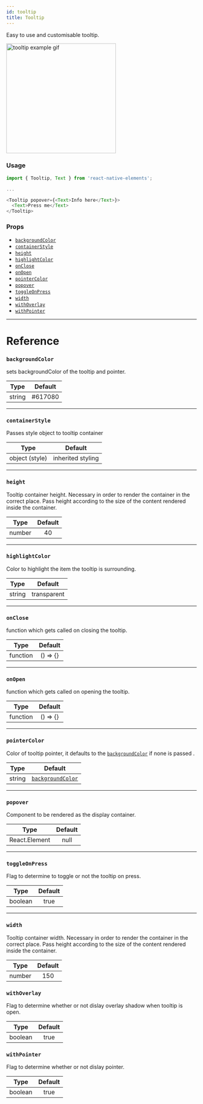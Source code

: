 ```yaml
---
id: tooltip
title: Tooltip
---
```


Easy to use and customisable tooltip.

<img alt="tooltip example gif" width='290' src='/react-native-elements/img/tooltipExample.gif'>

### Usage

```js
import { Tooltip, Text } from 'react-native-elements';

...

<Tooltip popover={<Text>Info here</Text>}>
  <Text>Press me</Text>
</Tooltip>
```

### Props

* [`backgroundColor`](#backgroundcolor)
* [`containerStyle`](#containerStyle)
* [`height`](#height)
* [`highlightColor`](#highlightColor)
* [`onClose`](#onClose)
* [`onOpen`](#onOpen)
* [`pointerColor`](#pointerColor)
* [`popover`](#popover)
* [`toggleOnPress`](#toggleOnPress)
* [`width`](#width)
* [`withOverlay`](#withOverlay)
* [`withPointer`](#withPointer)

---

# Reference

### `backgroundColor`

sets backgroundColor of the tooltip and pointer.

|  Type  | Default |
| :----: | :-----: |
| string | #617080 |

---

### `containerStyle`

Passes style object to tooltip container

|      Type      |      Default      |
| :------------: | :---------------: |
| object (style) | inherited styling |

---

### `height`

Tooltip container height. Necessary in order to render the container in the
correct place. Pass height according to the size of the content rendered inside
the container.

|  Type  | Default |
| :----: | :-----: |
| number |   40    |

---

### `highlightColor`

Color to highlight the item the tooltip is surrounding.

|  Type  |   Default   |
| :----: | :---------: |
| string | transparent |

---

### `onClose`

function which gets called on closing the tooltip.

|   Type   | Default  |
| :------: | :------: |
| function | () => {} |

---

### `onOpen`

function which gets called on opening the tooltip.

|   Type   | Default  |
| :------: | :------: |
| function | () => {} |

---

### `pointerColor`

Color of tooltip pointer, it defaults to the
[`backgroundColor`](#backgroundcolor) if none is passed .

|  Type  |                Default                |
| :----: | :-----------------------------------: |
| string | [`backgroundColor`](#backgroundcolor) |

---

### `popover`

Component to be rendered as the display container.

|     Type      | Default |
| :-----------: | :-----: |
| React.Element |  null   |

---

### `toggleOnPress`

Flag to determine to toggle or not the tooltip on press.

|  Type   | Default |
| :-----: | :-----: |
| boolean |  true   |

---

### `width`

Tooltip container width. Necessary in order to render the container in the
correct place. Pass height according to the size of the content rendered inside
the container.

|  Type  | Default |
| :----: | :-----: |
| number |   150   |

### `withOverlay`

Flag to determine whether or not dislay overlay shadow when tooltip is open.

|  Type   | Default |
| :-----: | :-----: |
| boolean |  true   |

### `withPointer`

Flag to determine whether or not dislay pointer.

|  Type   | Default |
| :-----: | :-----: |
| boolean |  true   |
